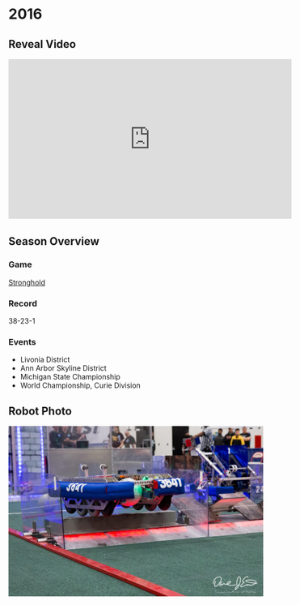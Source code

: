 # 2016

## Reveal Video

<iframe width="560" height="315" src="https://www.youtube.com/embed/nn_5LEMqNXw?si=fCMO7f9dgLPpTsmA" title="YouTube video player" frameborder="0" allow="accelerometer; autoplay; clipboard-write; encrypted-media; gyroscope; picture-in-picture; web-share" referrerpolicy="strict-origin-when-cross-origin" allowfullscreen></iframe>

## Season Overview

### Game

[Stronghold](https://www.youtube.com/watch?v=VqOKzoHJDjA)

### Record

38-23-1

### Events

- Livonia District
- Ann Arbor Skyline District
- Michigan State Championship
- World Championship, Curie Division

## Robot Photo

![alt text](Media/2016_Robot.png)